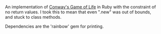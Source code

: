 An implementation of [Conway's Game of Life](http://en.wikipedia.org/wiki/Conway's_Game_of_Life) in Ruby with the constraint of no return values.
I took this to mean that even ".new" was out of bounds, and stuck to class methods.

Dependencies are the 'rainbow' gem for printing.
